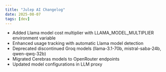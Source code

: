 ```yaml
---
title: "Julep AI Changelog"
date: 2025-08-07
tags: [dev]
---
```


- Added Llama model cost multiplier with LLAMA_MODEL_MULTIPLIER environment variable
- Enhanced usage tracking with automatic Llama model detection
- Deprecated discontinued Groq models (llama-3.1-70b, mistral-saba-24b, qwen-qwq-32b)
- Migrated Cerebras models to OpenRouter endpoints
- Updated model configurations in LLM proxy